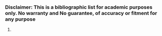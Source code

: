 ### Disclaimer: This is a bibliographic list for academic purposes only. No warranty and No guarantee, of accuracy or fitment for any purpose

1. 
